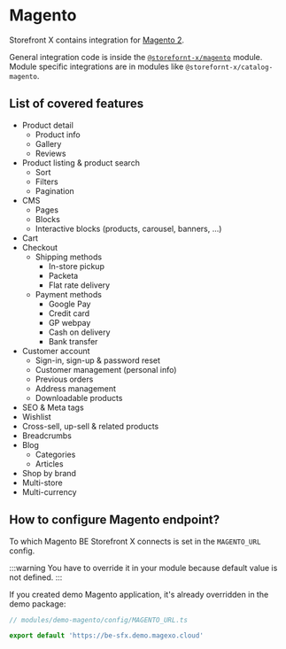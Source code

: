 # Magento

Storefront X contains integration for [Magento 2](https://www.magento.com/).

General integration code is inside the [`@storefornt-x/magento`](/modules/magento) module. Module specific integrations are in modules like `@storefornt-x/catalog-magento`.

## List of covered features

- Product detail
  - Product info
  - Gallery
  - Reviews
- Product listing & product search
  - Sort
  - Filters
  - Pagination
- CMS
  - Pages
  - Blocks
  - Interactive blocks (products, carousel, banners, ...)
- Cart
- Checkout
  - Shipping methods
    - In-store pickup
    - Packeta
    - Flat rate delivery
  - Payment methods
    - Google Pay
    - Credit card
    - GP webpay
    - Cash on delivery
    - Bank transfer
- Customer account
  - Sign-in, sign-up & password reset
  - Customer management (personal info)
  - Previous orders
  - Address management
  - Downloadable products
- SEO & Meta tags
- Wishlist
- Cross-sell, up-sell & related products
- Breadcrumbs
- Blog
  - Categories
  - Articles
- Shop by brand
- Multi-store
- Multi-currency

## How to configure Magento endpoint?

To which Magento BE Storefront X connects is set in the `MAGENTO_URL` config.

:::warning
You have to override it in your module because default value is not defined.
:::

If you created demo Magento application, it's already overridden in the demo package:

```ts
// modules/demo-magento/config/MAGENTO_URL.ts

export default 'https://be-sfx.demo.magexo.cloud'
```
